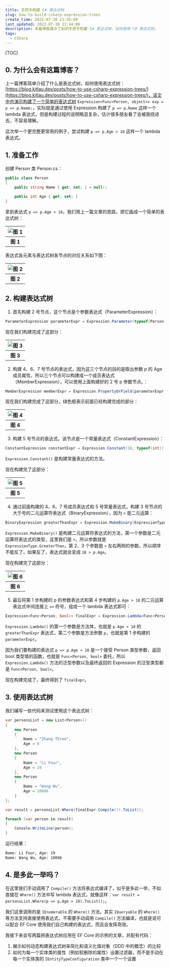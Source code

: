 ```yaml
---
title: 手把手构建 C# 表达式树
slug: how-to-build-csharp-expression-trees
create_time: 2022-07-30 21:56:00
last_updated: 2022-07-30 22:44:00
description: 本篇博客展示了如何手把手构建 C# 表达式树，如何使用 C# 表达式树。
tags:
  - CSharp
---
```


[TOC]

## 0. 为什么会有这篇博客？

上一篇博客简单介绍了什么是表达式树，如何使用表达式树：[https://blog.kitlau.dev/posts/how-to-use-csharp-expression-trees/](https://blog.kitlau.dev/posts/how-to-use-csharp-expression-trees/)，该文中也演示构建了一个简单的表达式树 `Expression<Func<Person, object>> exp = p => p.Name;`，实际就是通过使用 Expression 构建了 `p => p.Name` 这样一个 lambda 表达式，但是构建过程的说明略显复杂，估计很多朋友看了会被我绕进去，不容易理解。

这次举一个更完整更常用的例子，尝试构建 `p => p.Age > 18` 这样一个 lambda 表达式。

## 1. 准备工作

创建 Person 类 Person.cs：

```c#
public class Person
{
    public string Name { get; set; } = null!;

	public int Age { get; set; }
}
```

拿到表达式 `p => p.Age > 18`，我们用上一篇文章的思路，把它画成一个简单的表达式树：

|![图 1](assets/2022-07-30-21-36-11.png)|
|:--:|
|<b>图 1</b>|

表达式各元素与表达式树各节点的对应关系如下图：

|![图 2](assets/2022-07-30-21-47-18.png)|
|:--:|
|<b>图 2</b>|

## 2. 构建表达式树

1. 首先构建 2 号节点，这个节点是个参数表达式（ParameterExpression）：

```c#
ParameterExpression parameterExpr = Expression.Parameter(typeof(Person), "p");
```

现在我们构建完成了这部分：

|![图 3](assets/2022-07-30-22-02-56.png)|
|:--:|
|<b>图 3</b>|

2. 构建 4、6、7 号节点的表达式，因为这三个节点的目的是取出参数 p 的 Age 成员属性，所以三个节点可以构建成一个成员表达式（MemberExpression），可以使用上面构建好的 2 号 p 参数节点。：

```c#
MemberExpression memberExpr = Expression.PropertyOrField(parameterExpr, "Age");
```

<!-- `Expression.PropertyOrField()` 方法的第二个参数 `"Age"` 也可以是 `"age"`，因为这个方法顾名思义，就是可以取属性（Property）或字段（Field）。Person 类的 `public int Age { get; set; }` 属性会由编译器生成名为 `age` 的私有字段。 -->

现在我们构建完成了这部分，绿色框表示前面已经构建完成的部分：

|![图 4](assets/2022-07-30-22-04-13.png)|
|:--:|
|<b>图 4</b>|

3. 构建 5 号节点的表达式。该节点是一个常量表达式（ConstantExpression）：

```c#
ConstantExpression constantExpr = Expression.Constant(18, typeof(int));
```

`Expression.Constant()` 是构建常量表达式的方法。

现在构建完了这部分：

|![图 5](assets/2022-07-30-22-06-17.png)|
|:--:|
|<b>图 5</b>|

4. 通过前面构建的 4、6、7 号成员表达式和 5 号常量表达式，构建 3 号节点的大于号的二元运算符表达式（BinaryExpression），因为 `>` 是二元运算：

```c#
BinaryExpression greaterThanExpr = Expression.MakeBinary(ExpressionType.GreaterThan, memberExpr, constantExpr);
```

`Expression.MakeBinary()` 是构建二元运算符表达式的方法，第一个参数是二元运算符表达式的类型，这里我们是 `>`，所以参数就是 `ExpressionType.GreaterThan`，第 2、3 个参数是 `>` 左右两侧的参数，所以顺序不能反了，如果反了，表达式就会变成 `18 > p.Age`。

现在构建完了这部分：

|![图 6](assets/2022-07-30-22-12-06.png)|
|:--:|
|<b>图 6</b>|

5. 最后将第 1 步构建的 p 的参数表达式和第 4 步构建的 `p.Age > 18` 的二元运算表达式中间连接上 `=>` 符号，组成一个 lambda 表达式即可：
   
```c#
Expression<Func<Person, bool>> finalExpr = Expression.Lambda<Func<Person, bool>>(greaterThanExpr, parameterExpr);
```

`Expression.Lambda()` 的第一个参数是方法体，也就是 `p.Age > 18` 的 `greaterThanExpr` 表达式，第二个参数是方法参数 `p`，也就是第 1 步构建的 `parameterExpr`。

因为我们要构建的表达式 `p => p.Age > 18` 是一个接受 Person 类型参数，返回 bool 类型值的函数，也就是 `Func<Person, bool>` 委托，所以 `Expression.Lambda()` 方法的泛型参数以及最终返回的 Expression 的泛型类型都是 `Func<Person, bool>`。

现在构建完成了，最终得到了 `finalExpr`。

## 3. 使用表达式树

我们编写一些代码来测试使用这个表达式树：

```c#
var personsList = new List<Person>()
{
    new Person
    {
	    Name = "Zhang Three",
	    Age = 8
    },
    new Person
    {
	    Name = "Li Four",
	    Age = 19
    },
    new Person
    {
	    Name = "Wang Wu",
	    Age = 10086
    }
};

var result = personsList.Where(finalExpr.Compile()).ToList();

foreach (var person in result)
{
    Console.WriteLine(person);
}
```

运行结果：

```bash
Name: Li Four, Age: 19
Name: Wang Wu, Age: 10086
```

## 4. 是多此一举吗？

在这里我们手动调用了 `Compile()` 方法将表达式编译了，似乎是多此一举，不如直接在 `Where()` 方法中写 lambda 表达式，就像这样：`var result = personsList.Where(p => p.Age > 18).ToList();`。

我们这里调用的是 `IEnumerable` 的 `Where()` 方法。其实 `IQueryable` 的 `Where()` 等方法支持直接使用表达式，不需要手动调用 `Compile()` 方法编译，也就是说可以配合 EF Core 使用我们自己构建的表达式，而且会发挥奇效。

我接下来会写两篇把表达式树应用在 EF Core 的示例的文章，并配有代码：

1. 展示如何动态构建表达式树来简化和语义化值对象（DDD 中的概念）的比较
2. 如何为每一个实体类的属性（例如软删除的属性）设置过滤器，而不是手动在每一个实体类的 `IEntityTypeConfiguration` 类中一个一个设置